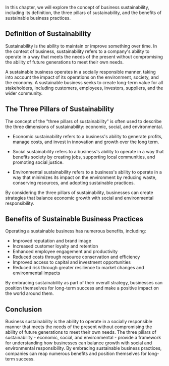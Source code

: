 
In this chapter, we will explore the concept of business sustainability, including its definition, the three pillars of sustainability, and the benefits of sustainable business practices.

Definition of Sustainability
----------------------------

Sustainability is the ability to maintain or improve something over time. In the context of business, sustainability refers to a company's ability to operate in a way that meets the needs of the present without compromising the ability of future generations to meet their own needs.

A sustainable business operates in a socially responsible manner, taking into account the impact of its operations on the environment, society, and the economy. A sustainable business seeks to create long-term value for all stakeholders, including customers, employees, investors, suppliers, and the wider community.

The Three Pillars of Sustainability
-----------------------------------

The concept of the "three pillars of sustainability" is often used to describe the three dimensions of sustainability: economic, social, and environmental.

* Economic sustainability refers to a business's ability to generate profits, manage costs, and invest in innovation and growth over the long term.

* Social sustainability refers to a business's ability to operate in a way that benefits society by creating jobs, supporting local communities, and promoting social justice.

* Environmental sustainability refers to a business's ability to operate in a way that minimizes its impact on the environment by reducing waste, conserving resources, and adopting sustainable practices.

By considering the three pillars of sustainability, businesses can create strategies that balance economic growth with social and environmental responsibility.

Benefits of Sustainable Business Practices
------------------------------------------

Operating a sustainable business has numerous benefits, including:

* Improved reputation and brand image
* Increased customer loyalty and retention
* Enhanced employee engagement and productivity
* Reduced costs through resource conservation and efficiency
* Improved access to capital and investment opportunities
* Reduced risk through greater resilience to market changes and environmental impacts

By embracing sustainability as part of their overall strategy, businesses can position themselves for long-term success and make a positive impact on the world around them.

Conclusion
----------

Business sustainability is the ability to operate in a socially responsible manner that meets the needs of the present without compromising the ability of future generations to meet their own needs. The three pillars of sustainability - economic, social, and environmental - provide a framework for understanding how businesses can balance growth with social and environmental responsibility. By embracing sustainable business practices, companies can reap numerous benefits and position themselves for long-term success.
